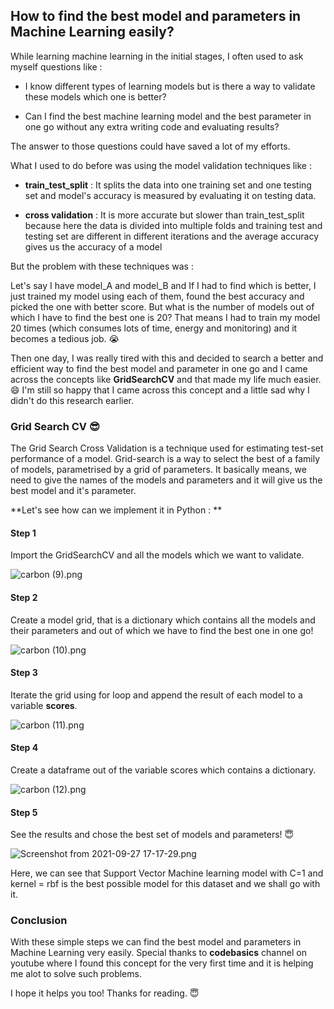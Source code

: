 ## How to find the best model and parameters in Machine Learning easily?

While learning machine learning in the initial stages, I often used to ask myself questions like :

- I know different types of learning models but is there a way to validate these models which one is better?

- Can I find the best machine learning model and the best parameter in one go without any extra writing code and evaluating results?

The answer to those questions could have saved a lot of my efforts.

What I used to do before was using the model validation techniques like :

- **train_test_split** : It splits the data into one training set and one testing set and model's accuracy is measured by evaluating it on testing data.

- **cross validation** : It is more accurate but slower than train_test_split because here the data is divided into multiple folds and training test and testing set are different in different iterations and the average accuracy gives us the accuracy of a model

But the problem with these techniques was :

Let's say I have model_A and model_B and If I had to find which is better, I just trained my model using each of them, found the best accuracy and picked the one with better score. But what is the number of models out of which I have to find the best one is 20? That means I had to train my model 20 times (which consumes lots of time, energy and monitoring) and it becomes a tedious job. 😭

Then one day, I was really tired with this and decided to search a better and efficient way to find the best model and parameter in one go and I came across the concepts like **GridSearchCV** and that made my life much easier. 😄 I'm still so happy that I came across this concept and a little sad why I didn't do this research earlier.

### Grid Search CV 😎

The Grid Search Cross Validation is a technique used for estimating test-set performance of a model. Grid-search is a way to select the best of a family of models, parametrised by a grid of parameters.
It basically means, we need to give the names of the models and parameters and it will give us the best model and it's parameter.

**Let's see how can we implement it in Python : **

#### Step 1 

Import the GridSearchCV and all the models which we want to validate.

![carbon (9).png](https://cdn.hashnode.com/res/hashnode/image/upload/v1632742834701/wPNZfMBzf.png)

#### Step 2

Create a model grid, that is a dictionary which contains all the models and their parameters and out of which we have to find the best one in one go!

![carbon (10).png](https://cdn.hashnode.com/res/hashnode/image/upload/v1632742963542/f-OIgwNrs.png)

#### Step 3

Iterate the grid using for loop and append the result of each model to a variable **scores**.

![carbon (11).png](https://cdn.hashnode.com/res/hashnode/image/upload/v1632743093958/cCWHDHA3_.png)

#### Step 4 
Create a dataframe out of the variable scores which contains a dictionary.

![carbon (12).png](https://cdn.hashnode.com/res/hashnode/image/upload/v1632743191774/kP9NGIAbi.png)

#### Step 5
See the results and chose the best set of models and parameters! 😇

![Screenshot from 2021-09-27 17-17-29.png](https://cdn.hashnode.com/res/hashnode/image/upload/v1632743270619/6A8W7RRPg.png)

Here, we can see that Support Vector Machine learning model with C=1 and kernel = rbf is the best possible model for this dataset and we shall go with it.

### Conclusion

With these simple steps we can find the best model and parameters in Machine Learning very easily.
Special thanks to **codebasics** channel on youtube where I found this concept for the very first time and it is helping me alot to solve such problems.

I hope it helps you too! Thanks for reading. 😇







